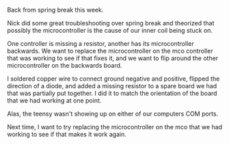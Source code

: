 Back from spring break this week. 

Nick did some great troubleshooting over spring break and theorized that possibly the microcontroller is the cause of our inner coil being stuck on. 

One controller is missing a resistor, another has its microcontroller backwards. We want to replace the microcontroller on the mco controller that was working to see if that fixes it, and we want to flip around the other microcontroller on the backwards board. 

I soldered copper wire to connect ground negative and positive, flipped the direction of a diode, and added a missing resistor to a spare board we had that was partially put together. I did it to match the orientation of the board that we had working at one point. 

Alas, the teensy wasn't showing up on either of our computers COM ports.

Next time, I want to try replacing the microcontroller on the mco that we had working to see if that makes it work again.
